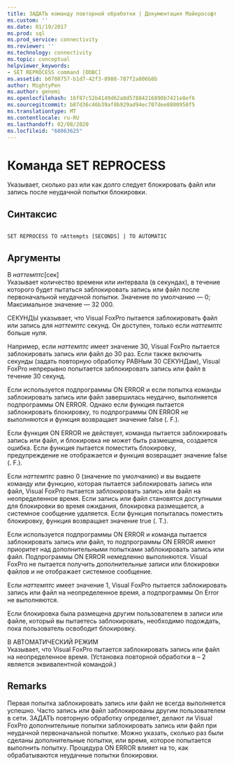 ```yaml
---
title: ЗАДАТЬ команду повторной обработки | Документация Майкрософт
ms.custom: ''
ms.date: 01/19/2017
ms.prod: sql
ms.prod_service: connectivity
ms.reviewer: ''
ms.technology: connectivity
ms.topic: conceptual
helpviewer_keywords:
- SET REPROCESS command [ODBC]
ms.assetid: b0708757-b1d7-42f3-8988-787f2a806b8b
author: MightyPen
ms.author: genemi
ms.openlocfilehash: 16f87c52b4149d62a8d57884216890b7421e8ef6
ms.sourcegitcommit: b87d36c46b39af8b929ad94ec707dee8800950f5
ms.translationtype: MT
ms.contentlocale: ru-RU
ms.lasthandoff: 02/08/2020
ms.locfileid: "68063625"
---
```

# <a name="set-reprocess-command"></a>Команда SET REPROCESS
Указывает, сколько раз или как долго следует блокировать файл или запись после неудачной попытки блокировки.  
  
## <a name="syntax"></a>Синтаксис  
  
```  
  
SET REPROCESS TO nAttempts [SECONDS] | TO AUTOMATIC  
```  
  
## <a name="arguments"></a>Аргументы  
 В *наттемптс*[сек]  
 Указывает количество времени или интервала (в секундах), в течение которого будет пытаться заблокировать запись или файл после первоначальной неудачной попытки. Значение по умолчанию — 0; Максимальное значение — 32 000.  
  
 СЕКУНДЫ указывает, что Visual FoxPro пытается заблокировать файл или запись для *наттемптс* секунд. Он доступен, только если *наттемптс* больше нуля.  
  
 Например, если *наттемптс* имеет значение 30, Visual FoxPro пытается заблокировать запись или файл до 30 раз. Если также включить секунды (задать повторную обработку РАВНым 30 СЕКУНДам), Visual FoxPro непрерывно попытается заблокировать запись или файл в течение 30 секунд.  
  
 Если используется подпрограммы ON ERROR и если попытка команды заблокировать запись или файл завершилась неудачно, выполняется подпрограммы ON ERROR. Однако если функция пытается заблокировать блокировку, то подпрограммы ON ERROR не выполняются и функция возвращает значение false (. F.).  
  
 Если функция ON ERROR не действует, команда пытается заблокировать запись или файл, и блокировка не может быть размещена, создается ошибка. Если функция пытается поместить блокировку, предупреждение не отображается и функция возвращает значение false (. F.).  
  
 Если *наттемптс* равно 0 (значение по умолчанию) и вы выдаете команду или функцию, которая пытается заблокировать запись или файл, Visual FoxPro пытается заблокировать запись или файл на неопределенное время. Если запись или файл становятся доступными для блокировки во время ожидания, блокировка размещается, а системное сообщение удаляется. Если функция попыталась поместить блокировку, функция возвращает значение true (. T.).  
  
 Если используется подпрограммы ON ERROR и команда пытается заблокировать запись или файл, то подпрограммы ON ERROR имеют приоритет над дополнительными попытками заблокировать запись или файл. Подпрограммы ON ERROR немедленно выполняются. Visual FoxPro не пытается получить дополнительные записи или блокировки файлов и не отображает системное сообщение.  
  
 Если *наттемптс* имеет значение 1, Visual FoxPro пытается заблокировать запись или файл на неопределенное время, а подпрограммы On Error не выполняются.  
  
 Если блокировка была размещена другим пользователем в записи или файле, который вы пытаетесь заблокировать, необходимо подождать, пока пользователь освободит блокировку.  
  
 В АВТОМАТИЧЕСКИЙ РЕЖИМ  
 Указывает, что Visual FoxPro пытается заблокировать запись или файл на неопределенное время. (Установка повторной обработки в – 2 является эквивалентной командой.)  
  
## <a name="remarks"></a>Remarks  
 Первая попытка заблокировать запись или файл не всегда выполняется успешно. Часто запись или файл заблокированы другим пользователем в сети. ЗАДАТЬ повторную обработку определяет, делают ли Visual FoxPro дополнительные попытки заблокировать запись или файл при неудачной первоначальной попытке. Можно указать, сколько раз были сделаны дополнительные попытки, или время, которое попытается выполнить попытку. Процедура ON ERROR влияет на то, как обрабатываются неудачные попытки блокировки.

